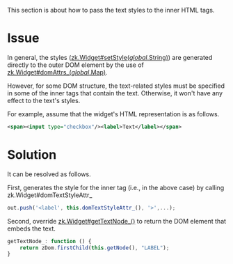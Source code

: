 This section is about how to pass the text styles to the inner HTML
tags.

# Issue

In general, the styles
([zk.Widget#setStyle(_global_.String)](https://www.zkoss.org/javadoc/latest/jsdoc/classes/zk.Widget.html#setStyle(_global_.String)))
are generated directly to the outer DOM element by the use of
[zk.Widget#domAttrs_(_global_.Map)](https://www.zkoss.org/javadoc/latest/jsdoc/classes/zk.Widget.html#domAttrs_(_global_.Map)).

However, for some DOM structure, the text-related styles must be
specified in some of the inner tags that contain the text. Otherwise, it
won't have any effect to the text's styles.

For example, assume that the widget's HTML representation is as follows.

```xml
<span><input type="checkbox"/><label>Text</label></span>
```

# Solution

It can be resolved as follows.

First, generates the style for the inner tag (i.e., <label> in the above
case) by calling zk.Widget#domTextStyleAttr\_

```javascript
out.push('<label', this.domTextStyleAttr_(), '>',...);
```

Second, override
[zk.Widget#getTextNode_()](https://www.zkoss.org/javadoc/latest/jsdoc/classes/zk.Widget.html#getTextNode_())
to return the DOM element that embeds the text.

```javascript
getTextNode_: function () {
    return zDom.firstChild(this.getNode(), "LABEL");
}
```


